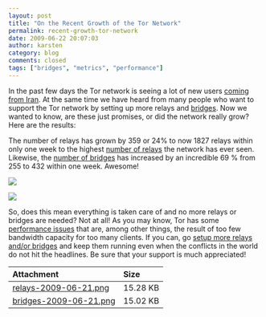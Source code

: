 ```yaml
---
layout: post
title: "On the Recent Growth of the Tor Network"
permalink: recent-growth-tor-network
date: 2009-06-22 20:07:03
author: karsten
category: blog
comments: closed
tags: ["bridges", "metrics", "performance"]
---
```


In the past few days the Tor network is seeing a lot of new users [coming from Iran](https://blog.torproject.org/blog/measuring-tor-and-iran). At the same time we have heard from many people who want to support the Tor network by setting up more relays and [bridges](https://www.torproject.org/bridges). Now we wanted to know, are these just promises, or did the network really grow? Here are the results:

<!-- more -->

The number of relays has grown by 359 or 24% to now 1827 relays within only one week to the highest [number of relays](https://git.torproject.org/checkout/metrics/master/report/dirarch/dirarch-2009-06-22.pdf) the network has ever seen. Likewise, the [number of bridges](https://git.torproject.org/checkout/metrics/master/report/bridges/bridges-2009-06-22.pdf) has increased by an incredible 69 % from 255 to 432 within one week. Awesome!

![](https://blog.torproject.org/files/relays-2009-06-21.png)

![](https://blog.torproject.org/files/bridges-2009-06-21.png)

So, does this mean everything is taken care of and no more relays or bridges are needed? Not at all! As you may know, Tor has some [performance issues](https://blog.torproject.org/blog/why-tor-is-slow) that are, among other things, the result of too few bandwidth capacity for too many clients. If you can, go [setup more relays and/or bridges](https://www.torproject.org/docs/tor-doc-relay) and keep them running even when the conflicts in the world do not hit the headlines. Be sure that your support is much appreciated!

<table>
<thead>
<tr class="header">
<th align="left">Attachment</th>
<th align="left">Size</th>
</tr>
</thead>
<tbody>
<tr class="odd">
<td align="left"><a href="https://blog.torproject.org/files/relays-2009-06-21.png">relays-2009-06-21.png</a></td>
<td align="left">15.28 KB</td>
</tr>
<tr class="even">
<td align="left"><a href="https://blog.torproject.org/files/bridges-2009-06-21.png">bridges-2009-06-21.png</a></td>
<td align="left">15.02 KB</td>
</tr>
</tbody>
</table>


